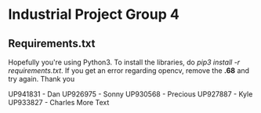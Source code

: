 # Industrial Project Group 4

## Requirements.txt

Hopefully you're using Python3. To install the libraries, do _pip3 install -r requirements.txt_. If you get an error regarding opencv, remove the **.68** and try again. Thank you

UP941831 - Dan
UP926975 - Sonny
UP930568 - Precious
UP927887 - Kyle
UP933827 - Charles
More Text
